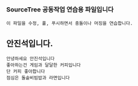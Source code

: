 ### SourceTree 공동작업 연습용 파일입니다
    이 파일을 수정, 풀, 푸시하면서 충돌이나 머징을 연습합니다.

## 안진석입니다.
    안녕하세요 안진석입니다
    좋아하는건 게임과 달달한 커피입니다
    단 커피 좋아합니다
    점심은 돌솥비빔밥과 라면입니다